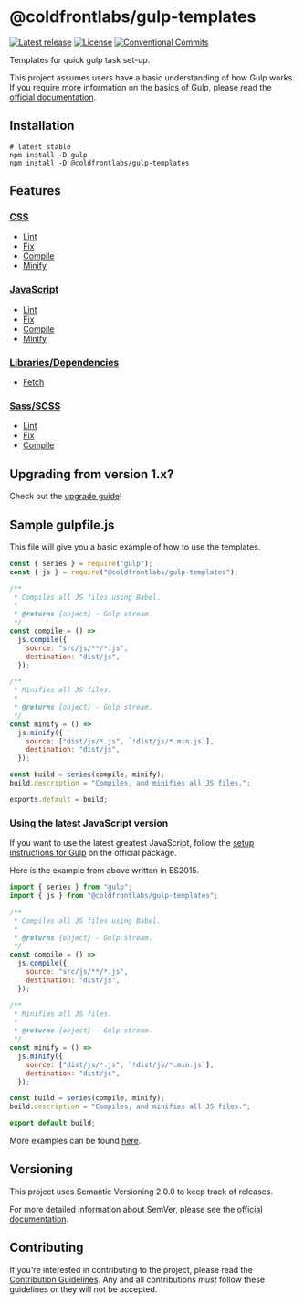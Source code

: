 # @coldfrontlabs/gulp-templates

[![Latest release](https://img.shields.io/github/v/release/coldfrontlabs/gulp-templates?include_prereleases&style=for-the-badge)](https://github.com/coldfrontlabs/gulp-templates/releases)
[![License](https://img.shields.io/github/license/coldfrontlabs/gulp-templates?style=for-the-badge)](/LICENSE)
[![Conventional Commits](https://img.shields.io/badge/Conventional%20Commits-1.0.0-yellow.svg?style=for-the-badge)](https://conventionalcommits.org)

Templates for quick gulp task set-up.

This project assumes users have a basic understanding of how Gulp works. If you require more information on the basics of Gulp, please read the [official documentation](https://gulpjs.com/docs/en/getting-started/quick-start).

## Installation

```shell
# latest stable
npm install -D gulp
npm install -D @coldfrontlabs/gulp-templates
```

## Features

### [CSS](docs/css.md#css-tasks)

* [Lint](docs/css.md#linting)
* [Fix](docs/css.md#fixing-linting-violations)
* [Compile](docs/css.md#compiling)
* [Minify](docs/css.md#minifying)

### [JavaScript](docs/js.md#javascript-tasks)

* [Lint](docs/js.md#linting)
* [Fix](docs/js.md#fixing-linting-violations)
* [Compile](docs/js.md#compiling)
* [Minify](docs/js.md#minifying)

### [Libraries/Dependencies](docs/lib.md#librarydependency-tasks)

* [Fetch](docs/lib.md#fetching)

### [Sass/SCSS](docs/sass.md#sassscss-tasks)

* [Lint](docs/sass.md#linting)
* [Fix](docs/sass.md#fixing-linting-violations)
* [Compile](docs/sass.md#compiling)

## Upgrading from version 1.x?

Check out the [upgrade guide](docs/upgrading.md)!

## Sample gulpfile.js

This file will give you a basic example of how to use the templates.

```js
const { series } = require("gulp");
const { js } = require("@coldfrontlabs/gulp-templates");

/**
 * Compiles all JS files using Babel.
 *
 * @returns {object} - Gulp stream.
 */
const compile = () =>
  js.compile({
    source: "src/js/**/*.js",
    destination: "dist/js",
  });

/**
 * Minifies all JS files.
 *
 * @returns {object} - Gulp stream.
 */
const minify = () =>
  js.minify({
    source: ["dist/js/*.js", `!dist/js/*.min.js`],
    destination: "dist/js",
  });

const build = series(compile, minify);
build.description = "Compiles, and minifies all JS files.";

exports.default = build;
```

### Using the latest JavaScript version

If you want to use the latest greatest JavaScript, follow the [setup instructions for Gulp](https://www.npmjs.com/package/gulp#use-latest-javascript-version-in-your-gulpfile) on the official package.

Here is the example from above written in ES2015.

```js
import { series } from "gulp";
import { js } from "@coldfrontlabs/gulp-templates";

/**
 * Compiles all JS files using Babel.
 *
 * @returns {object} - Gulp stream.
 */
const compile = () =>
  js.compile({
    source: "src/js/**/*.js",
    destination: "dist/js",
  });

/**
 * Minifies all JS files.
 *
 * @returns {object} - Gulp stream.
 */
const minify = () =>
  js.minify({
    source: ["dist/js/*.js", `!dist/js/*.min.js`],
    destination: "dist/js",
  });

const build = series(compile, minify);
build.description = "Compiles, and minifies all JS files.";

export default build;
```

More examples can be found [here](/examples).

## Versioning

This project uses Semantic Versioning 2.0.0 to keep track of releases.

For more detailed information about SemVer, please see the [official documentation](https://semver.org/).

## Contributing

If you're interested in contributing to the project, please read the [Contribution Guidelines](.github/CONTRIBUTING.md). Any and all contributions _must_ follow these guidelines or they will not be accepted.
